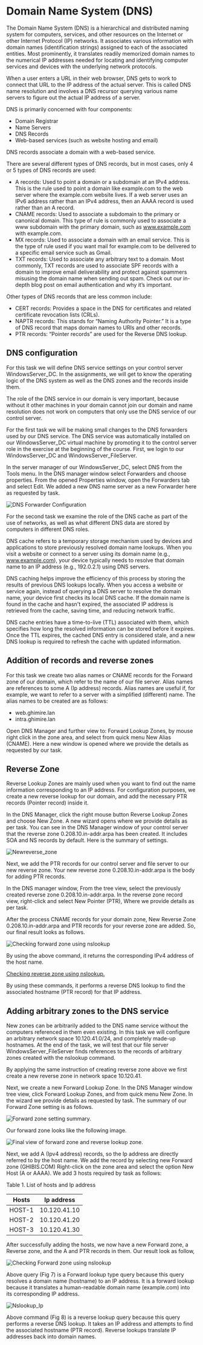 # Domain Name System (DNS)

The Domain Name System (DNS) is a hierarchical and distributed naming system for computers, services, and other resources on the Internet or other Internet Protocol (IP) networks. It associates various information with domain names (identification strings) assigned to each of the associated entities. Most prominently, it translates readily memorized domain names to the numerical IP addresses needed for locating and identifying computer services and devices with the underlying network protocols.

When a user enters a URL in their web browser, DNS gets to work to connect that URL to the IP address of the actual server. This is called DNS name resolution and involves a DNS recursor querying various name servers to figure out the actual IP address of a server.

DNS is primarily concerned with four components:

*	Domain Registrar
*	Name Servers
*	DNS Records
*	Web-based services (such as website hosting and email)
  
DNS records associate a domain with a web-based service.

There are several different types of DNS records, but in most cases, only 4 or 5 types of DNS records are used:

*	A records: Used to point a domain or a subdomain at an IPv4 address. This is the rule used to point a domain like example.com to the web server where the example.com website lives. If a web server uses an IPv6 address rather than an IPv4 address, then an AAAA record is used rather than an A record.
*	CNAME records: Used to associate a subdomain to the primary or canonical domain. This type of rule is commonly used to associate a www subdomain with the primary domain, such as www.example.com with example.com.
*	MX records: Used to associate a domain with an email service. This is the type of rule used if you want mail for example.com to be delivered to a specific email service such as Gmail.
*	TXT records: Used to associate any arbitrary text to a domain. Most commonly, TXT records are used to associate SPF records with a domain to improve email deliverability and protect against spammers misusing the domain name when sending out spam. Check out our in-depth blog post on email authentication and why it’s important. 

Other types of DNS records that are less common include:

*	CERT records: Provides a space in the DNS for certificates and related certificate revocation lists (CRLs).
*	NAPTR records: This stands for “Naming Authority Pointer.” It is a type of DNS record that maps domain names to URIs and other records.
*	PTR records: “Pointer records” are used for the Reverse DNS lookup.
  
## DNS configuration 
For this task we will define DNS service settings on your control server WindowsServer_DC. In the assignments, we will get to know the operating logic of the DNS system as well as the DNS zones and the records inside them.

The role of the DNS service in our domain is very important, because without it other machines in your domain cannot join our domain and name resolution does not work on computers that only use the DNS service of our control server.

For the first task we will be making small changes to the DNS forwarders used by our DNS service. The DNS service was automatically installed on our WindowsServer_DC virtual machine by promoting it to the control server role in the exercise at the beginning of the course. First, we login to our WindowsServer_DC and WindowsServer_FileServer.

In the server manager of our WindowsServer_DC, select DNS from the Tools menu. In the DNS manager window select Forwarders and choose properties. From the opened Properties window, open the Forwarders tab and select Edit. We added a new DNS name server as a new Forwarder here as requested by task.

 ![DNS Forwarder Configuration](https://github.com/user-attachments/assets/983c3173-e23b-457f-8d35-a5784140df69)

For the second task we examine the role of the DNS cache as part of the use of networks, as well as what different DNS data are stored by computers in different DNS roles. 

DNS cache refers to a temporary storage mechanism used by devices and applications to store previously resolved domain name lookups. When you visit a website or connect to a server using its domain name (e.g., www.example.com), your device typically needs to resolve that domain name to an IP address (e.g., 192.0.2.1) using DNS servers.

DNS caching helps improve the efficiency of this process by storing the results of previous DNS lookups locally. When you access a website or service again, instead of querying a DNS server to resolve the domain name, your device first checks its local DNS cache. If the domain name is found in the cache and hasn't expired, the associated IP address is retrieved from the cache, saving time, and reducing network traffic.

DNS cache entries have a time-to-live (TTL) associated with them, which specifies how long the resolved information can be stored before it expires. Once the TTL expires, the cached DNS entry is considered stale, and a new DNS lookup is required to refresh the cache with updated information.

## Addition of records and reverse zones

For this task we create two alias names or CNAME records for the Forward zone of our domain, which refer to the name of our file server. Alias names are references to some A (Ip address) records. Alias names are useful if, for example, we want to refer to a server with a simplified (different) name. The alias names to be created are as follows:

*	web.ghimire.lan 
*	intra.ghimire.lan
  
Open DNS Manager and further view to: Forward Lookup Zones, by mouse right click in the zone area, and select from quick menu New Alias (CNAME). Here a new window is opened where we provide the details as requested by our task.

## Reverse Zone

Reverse Lookup Zones are mainly used when you want to find out the name information corresponding to an IP address. For configuration purposes, we create a new reverse lookup for our domain, and add the necessary PTR records (Pointer record) inside it.

In the DNS Manager, click the right mouse button Reverse Lookup Zones and choose New Zone. A new wizard opens where we provide details as per task. You can see in the DNS Manager window of your control server that the reverse zone 0.208.10.in-addr.arpa has been created. It includes SOA and NS records by default. 
Here is the summary of settings.

 ![Newreverse_zone](https://github.com/user-attachments/assets/43447e48-e4e0-44c6-b2a1-7ba3d4a6fe58)

Next, we add the PTR records for our control server and file server to our new reverse zone. Your new reverse zone 0.208.10.in-addr.arpa is the body for adding PTR records.

In the DNS manager window, From the tree view, select the previously created reverse zone 0.208.10.in-addr.arpa. In the reverse zone record view, right-click and select New Pointer (PTR), Where we provide details as per task.

After the process CNAME records for your domain zone, New Reverse Zone 0.208.10.in-addr.arpa and PTR records for your reverse zone are added. So, our final result looks as follows.
 
 ![Checking forward zone using nslookup](https://github.com/user-attachments/assets/86b34ace-3038-4eb3-b8fb-5c9c6e8ee290)

By using the above command, it returns the corresponding IPv4 address of the host name.
 
[Checking reverse zone using nslookup.](https://github.com/user-attachments/assets/c7f74f6c-64fe-458e-9447-0a7d6a2ea371)

By using these commands, it performs a reverse DNS lookup to find the associated hostname (PTR record) for that IP address.

## Adding arbitrary zones to the DNS service

New zones can be arbitrarily added to the DNS name service without the computers referenced in them even existing. In this task we will configure an arbitrary network space 10.120.41.0/24, and completely made-up hostnames. At the end of the task, we will test that our file server WindowsServer_FileServer finds references to the records of arbitrary zones created with the nslookup command.

By applying the same instruction of creating reverse zone above we first create a new reverse zone in network space 10.120.41.

Next, we create a new Forward Lookup Zone. In the DNS Manager window tree view, click Forward Lookup Zones, and from quick menu New Zone. In the wizard we provide details as requested by task. The summary of our Forward Zone setting is as follows.
 
![Forward zone setting summary.](https://github.com/user-attachments/assets/952ee5e4-9a2e-451d-aff2-1c13f9086480)

Our forward zone looks like the following image.
 
![Final view of forward zone and reverse lookup zone. ](https://github.com/user-attachments/assets/0974067e-47b8-4f31-9373-53d335b56949)

Next, we add A (Ipv4 address) records, so the Ip address are directly referred to by the host name. We add the record by selecting new Forward zone (GHIBIS.COM) Right-click on the zone area and select the option New Host (A or AAAA). We add 3 hosts required by task as follows:

Table 1. List of hosts and Ip address

| Hosts   | Ip address   |
| ------- | ------------ |
| HOST-1  |	10.120.41.10 |
| HOST-2  |	10.120.41.20 |
| HOST-3  |	10.120.41.30 |

After successfully adding the hosts, we now have a new Forward zone, a Reverse zone, and the A and PTR records in them. Our result look as follow,
 
![Checking Forward zone using nslookup](https://github.com/user-attachments/assets/8f7caa30-368f-4641-9178-1c3128b8ff2b)

Above query (Fig 7) is a Forward lookup type query because this query resolves a domain name (hostname) to an IP address. It is a forward lookup because it translates a human-readable domain name (example.com) into its corresponding IP address.
 
![Nslookup_Ip](https://github.com/user-attachments/assets/264aa547-18c4-4bf4-9b93-f00bff4d8dd3)

Above command (Fig 8) is a reverse lookup query because this query performs a reverse DNS lookup. It takes an IP address and attempts to find the associated hostname (PTR record). Reverse lookups translate IP addresses back into domain names.
